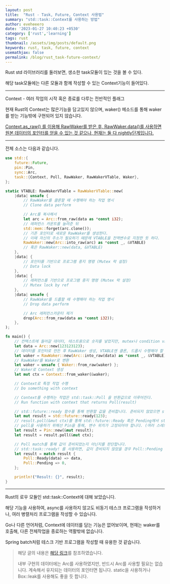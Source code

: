 ```yaml
---
layout: post
title:  "Rust - Task, Future, Context 사용법"
summary: "std::task::Context를 사용하는 방법"
author: eveheeero
date: '2023-01-27 10:40:23 +0530'
category: ['rust','learning']
tags: rust
thumbnail: /assets/img/posts/default.png
keywords: rust, task, future, context
usemathjax: false
permalink: /blog/rust_task-future-context/
---
```



Rust std 라이브러리를 둘러보면, 생소한 task모듈이 있는 것을 볼 수 있다.

해당 task모듈에는 다른 모듈과 함께 작성할 수 있는 Context기능이 들어있다.

----

Context - 여러 작업의 시작 혹은 종료를 다루는 전반적인 플래그

현재 Rust의 Context는 많은기능을 담고있지 않으며, waker() 메소드를 통해 waker를 받는 기능밖에 구현되어 있지 않습니다.

[Context.as_raw() 를 이용해 RawWaker를 받은 후, RawWaker.data()를 사용하면 원본 데이터의 포인터를 얻을 수 있는 것 같으나, 현재는 둘 다 nightly단계입니다.](https://github.com/rust-lang/rust/issues/87021)

----

전체 소스는 다음과 같습니다.

```rust
use std::{
    future::Future,
    pin::Pin,
    sync::Arc,
    task::{Context, Poll, RawWaker, RawWakerVTable, Waker},
};

static VTABLE: RawWakerVTable = RawWakerVTable::new(
    |data| unsafe {
        // RawWaker를 클론할 때 수행해야 하는 작업 명시
        // Clone data perform

        // Arc를 복사해서
        let arc = Arc::from_raw(data as *const i32);
        // 레퍼런스 카운트를 늘려준 뒤
        std::mem::forget(arc.clone());
        // 기존 포인터로 새로운 RawWaker를 생성한다.
        // 이때 자신의 주소가 필요하기 때문에 VTABLE을 전역변수로 지정한 듯 하다.
        RawWaker::new(Arc::into_raw(arc) as *const _, &VTABLE)
        // 혹은 RawWaker::new(data, &VTABLE)
    },
    |data| {
        // 포인터를 기반으로 프로그램 중지 명령 (Mutex 락 설정)
        // Data lock
    },
    |data| {
        // 레퍼런스를 기반으로 프로그램 중지 명령 (Mutex 락 설정)
        // Mutex lock by ref
    },
    |data| unsafe {
        // RawWaker를 드롭할 때 수행해야 하는 작업 명시
        // Drop data perform

        // Arc 레퍼런스카운터 제거
        drop(Arc::from_raw(data as *const i32));
    },
);

fn main() {
    // 컨텍스트에 들어갈 데이터, 테스트용으로 숫자를 넣었지만, mutex나 condition var이 들어간 struct이 들어갈 경우가 많을듯하다.
    let data = Arc::new(123123123);
    // 데이터를 포인터로 만든 후 RawWaker 생성, VTABLE엔 클론, 드롭시 수행해야 할 작업 명시
    let waker = RawWaker::new(Arc::into_raw(data) as *const _, &VTABLE);
    // RawWaker를 Waker로 변환
    let waker = unsafe { Waker::from_raw(waker) };
    // Waker로 Context 생성
    let mut ctx = Context::from_waker(&waker);

    // Context로 특정 작업 수행
    // Do something with context

    // Context를 수행하는 작업은 std::task::Poll 을 반환값으로 이루어진다.
    // Run function with context that returns Poll(result)

    // std::future::ready 함수를 통해 반환할 값을 준비합니다. 준비되지 않았으면 std::future::pending함수를 사용해 준비되지 않았다고 알립니다.
    let mut result = std::future::ready(123);
    // result.poll(&mut ctx)를 통해 std::future::Ready 혹은 Pending에서 std::task::Poll로 변환해줍니다.
    // poll을 사용하기 위해선 Pin을 통해, 변수 위치가 고정되어야 합니다. (여러 스레드에서 사용하기 때문에 오류방지를 위해)
    let result = Pin::new(&mut result);
    let result = result.poll(&mut ctx);

    // Poll match를 통해 값이 준비되었는지 아닌지를 판단합니다.
    // std::task::ready! 를 사용하면, 값이 준비되지 않았을 경우 Poll::Pending (준비중)을 반환할 수 있습니다.
    let result = match result {
        Poll::Ready(data) => data,
        Poll::Pending => 0,
    };

    println!("Result: {}", result);
}
```

----

Rust의 로우 모듈인 std::task::Context에 대해 보았습니다.

해당 기능을 사용하여, async를 사용하지 않고도 비동기 테스크 프로그램을 작성하거나, 여러 병렬처리 프로그램을 작성할 수 있습니다.

Go나 다른 언어처럼, Context에 데이터를 담는 기능은 없어보이며, 현재는 waker를 호출해, 다른 전체작업을 종료하는 역활밖에 없습니다.

Spring batch처럼 테스크 기반 프로그램을 작성할 때 유용한 것 같습니다.

> 해당 글의 내용은 [해당 링크](https://github.com/spacejam/extreme)를 참조하였습니다.
>
> 내부 구현의 데이터에는 Arc를 사용하였지만, 반드시 Arc를 사용할 필요는 없습니다. 계속해서 유지되는 데이터의 포인터면 됩니다. static을 사용하거나 Box::leak를 사용해도 좋을 듯 합니다.
